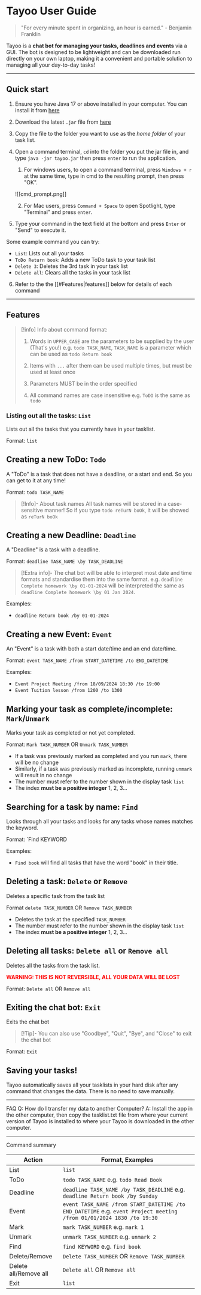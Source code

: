 # Tayoo User Guide

>"For every minute spent in organizing, an hour is earned." - Benjamin Franklin

Tayoo is a **chat bot for managing your tasks, deadlines and events** via a GUI. The bot is designed to be lightweight and can be downloaded run directly on your own laptop, making it a convenient and portable solution to managing all your day-to-day tasks!

---
## Quick start

1. Ensure you have Java 17 or above installed in your computer. You can install it from [here](https://www.oracle.com/java/technologies/downloads/#jdk17-windows)
2. Download the latest `.jar` file from [here](https://github.com/jtooya/ip/releases)
3. Copy the file to the folder you want to use as the *home folder* of your task list.
4. Open a command terminal, `cd` into the folder you put the jar file in, and type `java -jar tayoo.jar`  then press `enter` to run the application.
	1. For windows users, to open a command terminal, press `Windows + r` at the same time, type in cmd to the resulting prompt, then press "OK".
	
	![[cmd_prompt.png]]
	
	2. For Mac users, press `Command + Space` to open Spotlight, type "Terminal" and press `enter`.
5. Type your command in the text field at the bottom and press `Enter` or "Send" to execute it.

Some example command you can try:
- `List`: Lists out all your tasks
- `ToDo Return book`: Adds a new ToDo task to your task list
- `Delete 3`: Deletes the 3rd task in your task list
- `Delete all`: Clears all the tasks in your task list
6. Refer to the the [[#Features|features]] below for details of each command

---
## Features

>[!info] Info about command format:
>1. Words in `UPPER_CASE` are the parameters to be supplied by the user (That's you!)
>	e.g. `todo TASK_NAME`, `TASK_NAME` is a parameter which can be used as `todo Return book`
>
>2. Items with `...` after them can be used multiple times, but must be used at least once
>
>3. Parameters MUST be in the order specified
>
>4. All command names are case insensitive
>	e.g. `ToDO` is the same as `todo` 

### Listing out all the tasks: `List`
Lists out all the tasks that you currently have in your tasklist.

Format: `list`

## Creating a new ToDo: `Todo`

A "ToDo" is a task that does not have a deadline, or a start and end. So you can get to it at any time!

Format: `todo TASK_NAME`

>[!Info]- About task names
> All task names will be stored in a case-sensitive manner! So if you type `todo reTurN boOk`, it will be showed as `reTurN boOk`

## Creating a new Deadline: `Deadline`

A "Deadline" is a task with a deadline.

Format: `deadline TASK_NAME \by TASK_DEADLINE`

>[!Extra info]-
>The chat bot will be able to interpret most date and time formats and standardise them into the same format. e.g. `deadline Complete homework \by 01-01-2024` will be interpreted the same as `deadline Complete homework \by 01 Jan 2024`. 

Examples:
- `deadline Return book /by 01-01-2024`

## Creating a new Event: `Event`

An "Event" is a task with both a start date/time and an end date/time.

Format: `event TASK_NAME /from START_DATETIME /to END_DATETIME`

Examples:
- `Event Project Meeting /from 18/09/2024 18:30 /to 19:00`
- `Event Tuition lesson /from 1200 /to 1300`
## Marking your task as complete/incomplete: `Mark`/`Unmark`

Marks your task as completed or not yet completed. 

Format: `Mark TASK_NUMBER` OR `Unmark TASK_NUMBER`

- If a task was previously marked as completed and you run `mark`, there will be no change
- Similarly, if a task was previously marked as incomplete, running `unmark` will result in no change
- The number must refer to the number shown in the display task `list`
- The index **must be a positive integer** 1, 2, 3...

## Searching for a task by name: `Find`

Looks through all your tasks and looks for any tasks whose names matches the keyword.

Format: `Find KEYWORD

Examples:
- `Find book` will find all tasks that have the word "book" in their title.

## Deleting a task: `Delete` or `Remove`

Deletes a specific task from the task list

Format `delete TASK_NUMBER` OR `Remove TASK_NUMBER`

- Deletes the task at the specified `TASK_NUMBER`
- The number must refer to the number shown in the display task `list`
- The index **must be a positive integer** 1, 2, 3...

## Deleting all tasks: `Delete all` or `Remove all`

Deletes all the tasks from the task list.

<span style="color:#ff0000">**WARNING: THIS IS NOT REVERSIBLE, ALL YOUR DATA WILL BE LOST**</span>

Format: `Delete all` OR `Remove all`

## Exiting the chat bot: `Exit`

Exits the chat bot

>[!Tip]-
>You can also use "Goodbye", "Quit", "Bye", and "Close" to exit the chat bot

Format: `Exit`

## Saving your tasks!

Tayoo automatically saves all your tasklists in your hard disk after any command that changes the data. There is no need to save manually.

---
FAQ
Q: How do I transfer my data to another Computer?
A: Install the app in the other computer, then copy the tasklist.txt file from where your current version of Tayoo is installed to where your Tayoo is downloaded in the other computer.

---

Command summary

| Action                | Format, Examples                                                                                                     |
| --------------------- | -------------------------------------------------------------------------------------------------------------------- |
| List                  | `list`                                                                                                               |
| ToDo                  | `todo TASK_NAME` e.g. `todo Read Book`                                                                               |
| Deadline              | `deadline TASK_NAME /by TASK_DEADLINE` e.g. `deadline Return book /by Sunday`                                        |
| Event                 | `event TASK_NAME /from START_DATETIME /to END_DATETIME` e.g. `event Project meeting /from 01/01/2024 1830 /to 19:30` |
| Mark                  | `mark TASK_NUMBER` e.g. `mark 1`                                                                                     |
| Unmark                | `unmark TASK_NUMBER` e.g. `unmark 2`                                                                                 |
| Find                  | `find KEYWORD` e.g. `find book`                                                                                      |
| Delete/Remove         | `Delete TASK_NUMBER` OR `Remove TASK_NUMBER`                                                                         |
| Delete all/Remove all | `Delete all` OR `Remove all`                                                                                         |
| Exit                  | `list`                                                                                                               |
